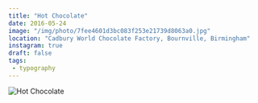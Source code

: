 ```yaml
---
title: "Hot Chocolate"
date: 2016-05-24
image: "/img/photo/7fee4601d3bc083f253e21739d8063a0.jpg"
location: "Cadbury World Chocolate Factory, Bournville, Birmingham"
instagram: true
draft: false
tags:
 - typography
---
```


![Hot Chocolate](/img/photo/7fee4601d3bc083f253e21739d8063a0.jpg)
